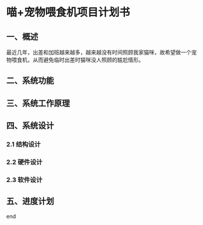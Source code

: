 
# 喵+宠物喂食机项目计划书

## 一、概述
  最近几年，出差和加班越来越多，越来越没有时间照顾我家猫咪，故希望做一个宠物喂食机，从而避免临时出差时猫咪没人照顾的尴尬情形。
  
## 二、系统功能


## 三、系统工作原理


## 四、系统设计
### 2.1 结构设计


### 2.2 硬件设计


### 2.3 软件设计



## 五、进度计划
end



